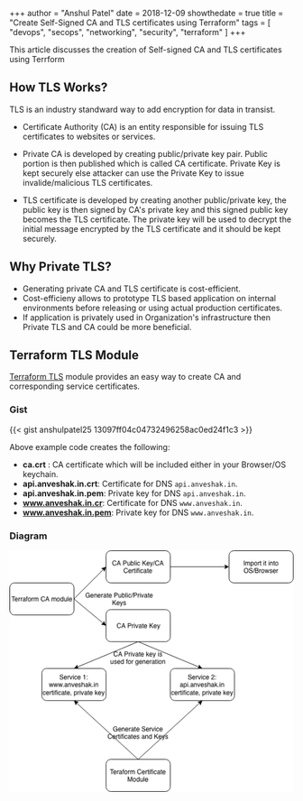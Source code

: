 +++
author = "Anshul Patel"
date = 2018-12-09
showthedate = true
title = "Create Self-Signed CA and TLS certificates using Terraform"
tags = [
    "devops",
    "secops",
    "networking",
    "security",
    "terraform"
]
+++

This article discusses the creation of Self-signed CA and TLS certificates using Terrform

<!--more-->


## How TLS Works?

TLS is an industry standward way to add encryption for data in transist.

* Certificate Authority (CA) is an entity responsible for issuing TLS certificates to websites or services.

* Private CA is developed by creating public/private key pair. Public portion is then published which is called CA certificate. Private Key is kept securely else attacker can use the Private Key to issue invalide/malicious TLS certificates.

* TLS certificate is developed by creating another public/private key, the public key is then signed by CA's private key and this signed public key becomes the TLS certificate. The private key will be used to decrypt the initial message encrypted by the TLS certificate and it should be kept securely.



## Why Private TLS?

* Generating private CA and TLS certificate is cost-efficient.
* Cost-efficieny allows to prototype TLS based application on internal environments before releasing or using actual production certificates.
* If application is privately used in Organization's infrastructure then Private TLS and CA could be more beneficial.


## Terraform TLS Module

[Terraform TLS](https://github.com/anshulpatel25/terraform-private-tls-cert) module provides an easy way to create CA and corresponding service certificates.

### Gist

{{< gist anshulpatel25 13097ff04c04732496258ac0ed24f1c3 >}}


Above example code creates the following:

* __ca.crt__ : CA certificate which will be included either in your Browser/OS keychain.
* __api.anveshak.in.crt__: Certificate for DNS `api.anveshak.in`.
* __api.anveshak.in.pem__: Private key for DNS `api.anveshak.in`.
* __www.anveshak.in.cr__: Certificate for DNS `www.anveshak.in`.
* __www.anveshak.in.pem__: Private key for DNS `www.anveshak.in`.

### Diagram

![private-tls](/img/private_tls.png)
